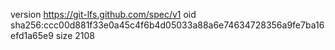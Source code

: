 version https://git-lfs.github.com/spec/v1
oid sha256:ccc00d881f33e0a45c4f6b4d05033a88a6e74634728356a9fe7ba16efd1a65e9
size 2108

